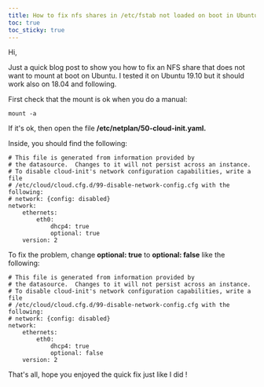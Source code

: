 ```yaml
---
title: How to fix nfs shares in /etc/fstab not loaded on boot in Ubuntu
toc: true
toc_sticky: true
---
```

Hi,

Just a quick blog post to show you how to fix an NFS share that does not want to mount at boot on Ubuntu. I tested it on Ubuntu 19.10 but it should work also on 18.04 and following.

First check that the mount is ok when you do a manual:

    mount -a

If it's ok, then open the file **/etc/netplan/50-cloud-init.yaml.**

Inside, you should find the following:

    # This file is generated from information provided by
    # the datasource.  Changes to it will not persist across an instance.
    # To disable cloud-init's network configuration capabilities, write a file
    # /etc/cloud/cloud.cfg.d/99-disable-network-config.cfg with the following:
    # network: {config: disabled}
    network:
        ethernets:
            eth0:
                dhcp4: true
                optional: true
        version: 2

To fix the problem, change **optional: true** to **optional: false** like the following:

    # This file is generated from information provided by
    # the datasource.  Changes to it will not persist across an instance.
    # To disable cloud-init's network configuration capabilities, write a file
    # /etc/cloud/cloud.cfg.d/99-disable-network-config.cfg with the following:
    # network: {config: disabled}
    network:
        ethernets:
            eth0:
                dhcp4: true
                optional: false
        version: 2

That's all, hope you enjoyed the quick fix just like I did !